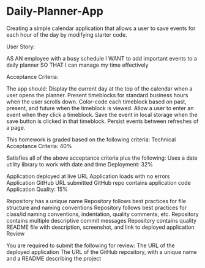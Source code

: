 # Daily-Planner-App
Creating a simple calendar application that allows a user to save events for each hour of the day by modifying starter code.


User Story:

AS AN employee with a busy schedule
I WANT to add important events to a daily planner
SO THAT I can manage my time effectively


Acceptance Criteria:

The app should:
Display the current day at the top of the calendar when a user opens the planner.
Present timeblocks for standard business hours when the user scrolls down.
Color-code each timeblock based on past, present, and future when the timeblock is viewed.
Allow a user to enter an event when they click a timeblock.
Save the event in local storage when the save button is clicked in that timeblock.
Persist events between refreshes of a page.

This homework is graded based on the following criteria:
Technical Acceptance Criteria: 40%

Satisfies all of the above acceptance criteria plus the following:
Uses a date utility library to work with date and time
Deployment: 32%

Application deployed at live URL
Application loads with no errors
Application GitHub URL submitted
GitHub repo contains application code
Application Quality: 15%


Repository has a unique name
Repository follows best practices for file structure and naming conventions
Repository follows best practices for class/id naming conventions, indentation, quality comments, etc.
Repository contains multiple descriptive commit messages
Repository contains quality README file with description, screenshot, and link to deployed application
Review

You are required to submit the following for review:
The URL of the deployed application
The URL of the GitHub repository, with a unique name and a README describing the project


